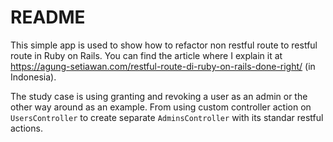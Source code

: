 # README

This simple app is used to show how to refactor non restful route to restful route in Ruby on Rails. You can find the article where I explain it at https://agung-setiawan.com/restful-route-di-ruby-on-rails-done-right/ (in Indonesia).

The study case is using granting and revoking a user as an admin or the other way around as an example. From using custom controller action on `UsersController` to create separate `AdminsController` with its standar restful actions.
